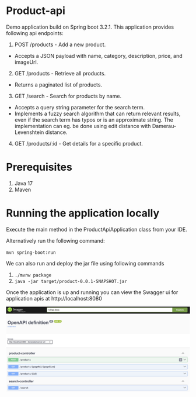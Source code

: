 # Product-api

Demo application build on Spring boot 3.2.1. This application provides following api endpoints:

1. POST /products - Add a new product.
  - Accepts a JSON payload with name, category, description, price, and imageUrl.
2. GET /products - Retrieve all products.
  - Returns a paginated list of products.
3. GET /search - Search for products by name.
  - Accepts a query string parameter for the search term.
  - Implements a fuzzy search algorithm that can return relevant results, even if the
search term has typos or is an approximate string. The implementation can eg. be
done using edit distance with Damerau-Levenshtein distance.
4. GET /products/:id - Get details for a specific product.

# Prerequisites
1. Java 17
2. Maven

# Running the application locally

Execute the main method in the ProductApiApplication class from your IDE.

Alternatively run the following command:

`mvn spring-boot:run`

We can also run and deploy the jar file using following commands
1. `./mvnw package`
2. `java -jar target/product-0.0.1-SNAPSHOT.jar`

Once the application is up and running you can view the Swagger ui for application apis at http://localhost:8080


![alt text](https://github.com/meudaypratap/product-api/blob/main/image.png?raw=true)

